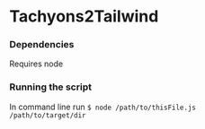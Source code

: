 # Tachyons2Tailwind



<h3>Dependencies</h3>

Requires node



<h3>Running the script</h3>

In command line run <code>$ node /path/to/thisFile.js /path/to/target/dir</code>
